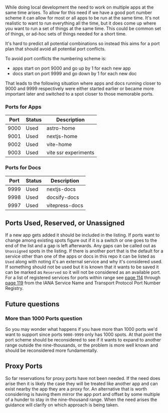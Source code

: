 While doing local development the need to work on multiple apps at the same time
arises. To allow for this need if we have a good port number scheme it can allow
for most or all apps to be run at the same time. It's not realistic to want to
run everything all the time, but it does come up where you want to run a set of
things at the same time. This could be common set of things, or ad-hoc sets of
things needed for a short time.

It's hard to predict all potential combinations so instead this aims for a port
plan that should avoid all potential port conflicts.

To avoid port conflicts the numbering scheme is:

- apps start on port 9000 and go up by 1 for each new app
- docs start on port 9999 and go down by 1 for each new doc

That leads to the following situation where apps and docs running closer to 9000
and 9999 respectively were either started earlier or became more important later
and switched to a spot closer to those memorable ports.

### Ports for Apps

| Port | Status | Description          |
| ---- | ------ | -------------------- |
| 9000 | Used   | astro-home           |
| 9001 | Used   | nextjs-home          |
| 9002 | Used   | vite-home            |
| 9003 | Used   | vite ssr experiments |

### Ports for Docs

| Port | Status | Description    |
| ---- | ------ | -------------- |
| 9999 | Used   | nextjs-docs    |
| 9998 | Used   | docsify-docs   |
| 9997 | Used   | vitepress-docs |

## Ports Used, Reserved, or Unassigned

If a new app gets added it should be included in the listing. If ports want to
change among existing spots figure out if it is a switch or one goes to the end
of the list and a gap is left afterwards. Any gaps can be called out as
`Unassigned` spots in the listing. If there is another port that is the default
for a service other than one of the apps or docs in this repo it can be listed
as `Used` along with noting it's an external service and why it's considered
used. If something should not be used but it is known that it wants to be saved
it can be marked as `Reserved` so it will not be considered as an available
port. For a list of registered services for ports within range see
[page 114](https://www.iana.org/assignments/service-names-port-numbers/service-names-port-numbers.xhtml?&page=114)
through
[page 119](https://www.iana.org/assignments/service-names-port-numbers/service-names-port-numbers.xhtml?&page=119)
from the IANA Service Name and Transport Protocol Port Number Registry.

## Future questions

### More than 1000 Ports question

So you may wonder what happens if you have more than 1000 ports we'd want to
support since ports `9000-9999` only has 1000 spots. At that point the port
scheme should be reconsidered to see if it wants to expand to another range
outside the nine-thousands, or the problem is more well known and should be
reconsidered more fundamentally.

## Proxy Ports

So far reservations for proxy ports have not been needed. If the need does arise
then it is likely the case they will be treated like another app and can exist
nearby the app they are a proxy for. An alternative that is worth considering is
having them mirror the app port and offset by some multiple of a hunder to stay
in the nine-thousand range. When the need arises the guidance will clarify on
which approach is being taken.
